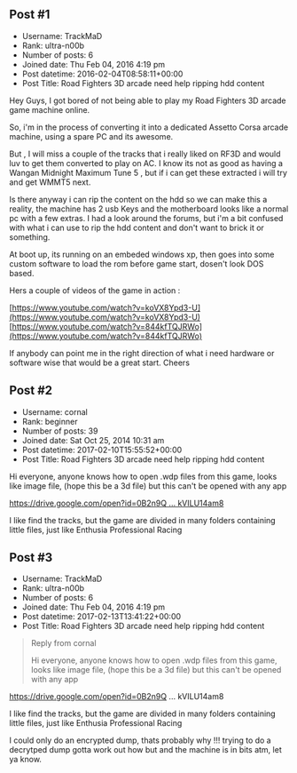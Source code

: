 ## Post #1
- Username: TrackMaD
- Rank: ultra-n00b
- Number of posts: 6
- Joined date: Thu Feb 04, 2016 4:19 pm
- Post datetime: 2016-02-04T08:58:11+00:00
- Post Title: Road Fighters 3D arcade need help ripping hdd content

Hey Guys, I got bored of not being able to play my Road Fighters 3D arcade game machine online.

So, i'm in the process of converting it into a dedicated Assetto Corsa arcade machine, using a spare PC and its awesome.

But , I will miss a couple of the tracks that i really liked on RF3D and would luv to get them converted to play on AC.
I know its not as good as having a Wangan Midnight Maximum Tune 5 , but if i can get these extracted i will try and get WMMT5 next.

Is there anyway i can rip the content on the hdd so we can make this a reality, the machine has 2 usb Keys and the motherboard looks like a normal pc with a few extras. I had a look around the forums, but i'm a bit confused with what i can use to rip the hdd content and don't want to brick it or something.

At boot up, its running on an embeded windows xp, then goes into some custom software to load the rom before game start, dosen't look DOS based.

Hers a couple of videos of the game in action :

[https://www.youtube.com/watch?v=koVX8Ypd3-U](https://www.youtube.com/watch?v=koVX8Ypd3-U)
[https://www.youtube.com/watch?v=844kfTQJRWo](https://www.youtube.com/watch?v=844kfTQJRWo)

If anybody can point me in the right direction of what i need hardware or software wise that would be a great start. Cheers
## Post #2
- Username: cornal
- Rank: beginner
- Number of posts: 39
- Joined date: Sat Oct 25, 2014 10:31 am
- Post datetime: 2017-02-10T15:55:52+00:00
- Post Title: Road Fighters 3D arcade need help ripping hdd content

Hi everyone, anyone knows how to open .wdp files from this game, looks like image file, (hope this be a 3d file) but this can't be opened with any app  

[https://drive.google.com/open?id=0B2n9Q ... kVILU14am8](https://drive.google.com/open?id=0B2n9QIK-r-NjTzVSUkVILU14am8)

I like find the tracks, but the game are divided in many folders containing little files, just like Enthusia Professional Racing
## Post #3
- Username: TrackMaD
- Rank: ultra-n00b
- Number of posts: 6
- Joined date: Thu Feb 04, 2016 4:19 pm
- Post datetime: 2017-02-13T13:41:22+00:00
- Post Title: Road Fighters 3D arcade need help ripping hdd content

> Reply from cornal
>
> Hi everyone, anyone knows how to open .wdp files from this game, looks like image file, (hope this be a 3d file) but this can't be opened with any app  

https://drive.google.com/open?id=0B2n9Q ... kVILU14am8

I like find the tracks, but the game are divided in many folders containing little files, just like Enthusia Professional Racing

I could only do an encrypted dump, thats probably why !!! trying to do a decrytped dump gotta work out how but and the machine is in bits atm, let ya know.
